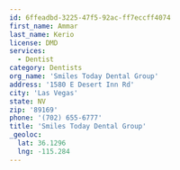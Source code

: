 ```yaml
---
id: 6ffeadbd-3225-47f5-92ac-ff7eccff4074
first_name: Ammar
last_name: Kerio
license: DMD
services:
  - Dentist
category: Dentists
org_name: 'Smiles Today Dental Group'
address: '1580 E Desert Inn Rd'
city: 'Las Vegas'
state: NV
zip: '89169'
phone: '(702) 655-6777'
title: 'Smiles Today Dental Group'
_geoloc:
  lat: 36.1296
  lng: -115.284
---
```

